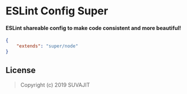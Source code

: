 # ESLint Config Super

#### ESLint shareable config to make code consistent and more beautiful!

```json
{
    "extends": "super/node"
}
```

## License

> Copyright (c) 2019 SUVAJIT